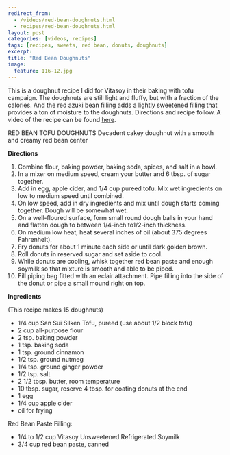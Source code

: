```yaml
---
redirect_from: 
  - /videos/red-bean-doughnuts.html
  - recipes/red-bean-doughnuts.html
layout: post
categories: [videos, recipes]
tags: [recipes, sweets, red bean, donuts, doughnuts]
excerpt: 
title: "Red Bean Doughnuts"
image:
  feature: 116-12.jpg
---
```


This is a doughnut recipe I did for Vitasoy in their baking with tofu campaign.  The doughnuts are still light and fluffy, but with a fraction of the calories.  And the red azuki bean filling adds a lightly sweetened filling that provides a ton of moisture to the doughnuts.  Directions and recipe follow.  A video of the recipe can be found [here](https://www.youtube.com/watch?v=8Ly3Xaw1kFw).

RED BEAN TOFU DOUGHNUTS
Decadent cakey doughnut with a smooth and creamy red bean center 


__Directions__

1. Combine flour, baking powder, baking soda, spices, and salt in a bowl. 
2. In a mixer on medium speed, cream your butter and 6 tbsp. of sugar together. 
3. Add in egg, apple cider, and 1/4 cup pureed tofu. Mix wet ingredients on low to medium speed until combined. 
4. On low speed, add in dry ingredients and mix until dough starts coming together. Dough will be somewhat wet. 
5. On a well-floured surface, form small round dough balls in your hand and flatten dough to between 1/4-inch to1/2-inch thickness. 
6. On medium low heat, heat several inches of oil (about 375 degrees Fahrenheit). 
7. Fry donuts for about 1 minute each side or until dark golden brown. 
8. Roll donuts in reserved sugar and set aside to cool. 
9. While donuts are cooling, whisk together red bean paste and enough soymilk so that mixture is smooth and able to be piped. 
10. Fill piping bag fitted with an eclair attachment. Pipe filling into the side of the donut or pipe a small mound right on top.
<section class='recipe'>
<p><strong>Ingredients</strong></p>

<p>(This recipe makes 15 doughnuts)</p>

<ul><li>1/4 cup San Sui Silken Tofu, pureed (use about 1/2 block tofu)</li><li>2 cup all-purpose flour </li><li>2 tsp. baking powder </li><li>1 tsp. baking soda </li><li>1 tsp. ground cinnamon </li><li>1/2 tsp. ground nutmeg </li><li>1/4 tsp. ground ginger powder </li><li>1/2 tsp. salt </li><li>2 1/2 tbsp. butter, room temperature </li><li>10 tbsp. sugar, reserve 4 tbsp. for coating donuts at the end </li><li>1 egg </li><li>1/4 cup apple cider </li><li>oil for frying</li></ul>

<p>Red Bean Paste Filling:</p>

<ul><li>1/4 to 1/2 cup Vitasoy Unsweetened Refrigerated Soymilk</li><li>3/4 cup red bean paste, canned</li></ul></section>